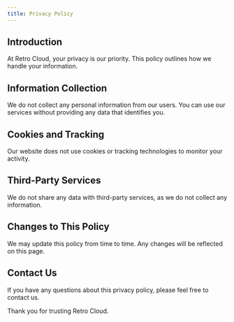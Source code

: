 ```yaml
---
title: Privacy Policy
---
```


## Introduction
At Retro Cloud, your privacy is our priority. This policy outlines how we handle your information.

## Information Collection
We do not collect any personal information from our users. You can use our services without providing any data that identifies you.

## Cookies and Tracking
Our website does not use cookies or tracking technologies to monitor your activity.

## Third-Party Services
We do not share any data with third-party services, as we do not collect any information.

## Changes to This Policy
We may update this policy from time to time. Any changes will be reflected on this page.

## Contact Us
If you have any questions about this privacy policy, please feel free to contact us.

Thank you for trusting Retro Cloud.
